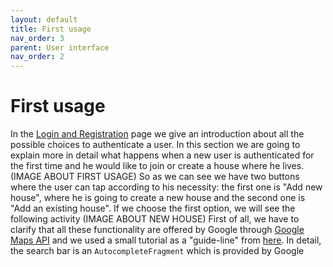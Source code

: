 ```yaml
---
layout: default
title: First usage
nav_order: 3
parent: User interface
nav_order: 2
---
```

#  First usage
In the [Login and Registration](https://sergiopicca.github.io/smartPi-app/pages/ui-auth.html) page we give an introduction about all the possible choices to authenticate a user.
In this section we are going to explain more in detail what happens when a new user is authenticated for the first time and he would like to join or create a house where he lives.
(IMAGE ABOUT FIRST USAGE)
So as we can see we have two buttons where the user can tap according to his necessity: the first one is "Add new house", where he is going to create a new house and the second one is "Add an existing house". If we choose the first option, we will see the following activity
(IMAGE ABOUT NEW HOUSE)
First of all, we have to clarify that all these functionality are offered by Google through [Google Maps API](https://developers.google.com/maps/documentation) and we used a small tutorial as a "guide-line" from [here](https://www.raywenderlich.com/230-introduction-to-google-maps-api-for-android-with-kotlin).
In detail, the search bar is an ```AutocompleteFragment``` which is provided by Google

